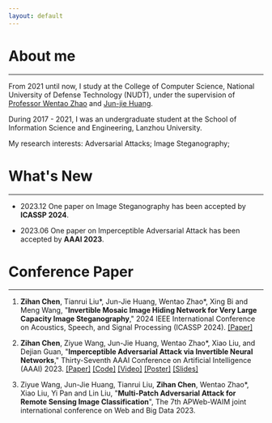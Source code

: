 ```yaml
---
layout: default
---
```


# About me
<hr/>

From 2021 until now, I study at the College of Computer Science, National University of Defense Technology (NUDT), under the supervision of [Professor Wentao Zhao](https://dblp.org/pid/61/6344.html) and [Jun-jie Huang](https://jjhuangcs.github.io/).

During 2017 - 2021, I was an undergraduate student at the School of Information Science and Engineering, Lanzhou University.

My research interests: Adversarial Attacks; Image Steganography;

# What's New
<hr/>

- 2023.12 One paper on Image Steganography has been accepted by **ICASSP 2024**.

- 2023.06 One paper on Imperceptible Adversarial Attack has been accepted by **AAAI 2023**.

# Conference Paper
<hr/>

1.  **Zihan Chen**, Tianrui Liu*, Jun-Jie Huang, Wentao Zhao*, Xing Bi and Meng Wang, "**Invertible Mosaic Image Hiding Network for Very Large Capacity Image Steganography**," 2024 IEEE International Conference on Acoustics, Speech, and Signal Processing (ICASSP 2024). [[Paper]](https://arxiv.org/abs/2309.08987)

2.  **Zihan Chen**, Ziyue Wang, Jun-Jie Huang, Wentao Zhao*, Xiao Liu, and Dejian Guan, "**Imperceptible Adversarial Attack via Invertible Neural Networks**," Thirty-Seventh AAAI Conference on Artificial Intelligence (AAAI) 2023. [[Paper]](https://arxiv.org/pdf/2211.15030.pdf) [[Code]](https://github.com/jjhuangcs/AdvINN) [[Video]](https://www.youtube.com/watch?v=N2my2n5ylcM) [[Poster]](./assets/poster/AdvINN_poster.pdf) [[Slides]](./assets/slides/AdvINN_slides.pdf)

3. Ziyue Wang, Jun-Jie Huang, Tianrui Liu, **Zihan Chen**, Wentao Zhao*, Xiao Liu, Yi Pan and Lin Liu, "**Multi-Patch Adversarial Attack for Remote Sensing Image Classification**", The 7th APWeb-WAIM joint international conference on Web and Big Data 2023.
